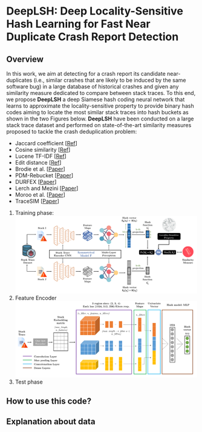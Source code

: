 # DeepLSH: Deep Locality-Sensitive Hash Learning for Fast Near Duplicate Crash Report Detection

## Overview
In this work, we aim at detecting for a crash report its candidate near-duplicates (i.e., similar crashes that are likely to be induced by the same software bug) in a large database of historical crashes and given any similarity measure dedicated to compare between stack traces. To this end, we propose **DeepLSH** a deep Siamese hash coding neural network that learns to approximate the locality-sensitive property to provide binary hash codes aiming to locate the most similar stack traces into hash buckets as shown in the two Figures below. **DeepLSH** have been conducted on a large stack trace dataset and performed on state-of-the-art similarity measures proposed to tackle the crash deduplication problem:
- Jaccard coefficient [[Ref](https://en.wikipedia.org/wiki/Jaccard_index)]
- Cosine similarity [[Ref](https://en.wikipedia.org/wiki/Sine_and_cosine)]
- Lucene TF-IDF [[Ref](https://lucene.apache.org/core/7_6_0/core/org/apache/lucene/search/similarities/TFIDFSimilarity.html)]
- Edit distance [[Ref](https://en.wikipedia.org/wiki/Edit_distance)]
- Brodie et al. [[Paper](https://www.cs.drexel.edu/~spiros/teaching/CS576/papers/Brodie_ICAC05.pdf)]
- PDM-Rebucket [[Paper](https://www.researchgate.net/publication/254041628_ReBucket_A_method_for_clustering_duplicate_crash_reports_based_on_call_stack_similarity)]
- DURFEX [[Paper](https://users.encs.concordia.ca/~abdelw/papers/QRS17-Durfex.pdf)]
- Lerch and Mezini [[Paper](https://files.inria.fr/sachaproject/htdocs//lerch2013.pdf)]
- Moroo et al. [[Paper](http://ksiresearch.org/seke/seke17paper/seke17paper_135.pdf)]
- TraceSIM [[Paper](https://arxiv.org/pdf/2009.12590.pdf)]

1. Training phase:
![train](code/Images/training-phase.png)
2. Feature Encoder 
![featenc](code/Images/Feature-Encoder.png)
3. Test phase



## How to use this code?


## Explanation about data

